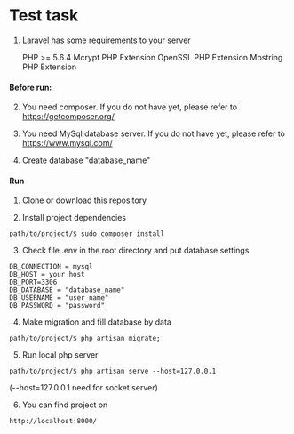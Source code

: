 # Test task

1) Laravel has some requirements to your server

    PHP >= 5.6.4
    Mcrypt PHP Extension
    OpenSSL PHP Extension
    Mbstring PHP Extension

#### Before run:

2) You need composer.
If you do not have yet, please refer to https://getcomposer.org/

3) You need MySql database server.
If you do not have yet, please refer to https://www.mysql.com/

4) Create database "database_name"

#### Run

1) Clone or download this repository

2) Install project dependencies
```
path/to/project/$ sudo composer install
```

3) Check file .env in the root directory and put database settings
```
DB_CONNECTION = mysql
DB_HOST = your host
DB_PORT=3306
DB_DATABASE = "database_name"
DB_USERNAME = "user_name"
DB_PASSWORD = "password"
```

4) Make migration and fill database by data
```
path/to/project/$ php artisan migrate;
```

5) Run local php server
```
path/to/project/$ php artisan serve --host=127.0.0.1
```
(--host=127.0.0.1 need for socket server)

6) You can find project on
```
http://localhost:8000/
```
